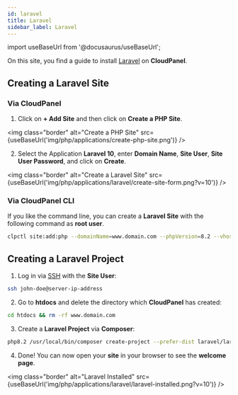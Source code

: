 ```yaml
---
id: laravel
title: Laravel
sidebar_label: Laravel
---
```


import useBaseUrl from '@docusaurus/useBaseUrl';

On this site, you find a guide to install [Laravel](https://laravel.com/) on **CloudPanel**.

## Creating a Laravel Site

### Via CloudPanel

1. Click on **+ Add Site** and then click on **Create a PHP Site**.

<img class="border" alt="Create a PHP Site" src={useBaseUrl('img/php/applications/create-php-site.png')} />

2. Select the Application **Laravel 10**, enter **Domain Name**, **Site User**, **Site User Password**, and click on **Create**.

<img class="border" alt="Create a Laravel Site" src={useBaseUrl('img/php/applications/laravel/create-site-form.png?v=10')} />

### Via CloudPanel CLI

If you like the command line, you can create a **Laravel Site** with the following command as **root user**.

```bash
clpctl site:add:php --domainName=www.domain.com --phpVersion=8.2 --vhostTemplate='Laravel 10' --siteUser='john-doe' --siteUserPassword='!secretPassword!'
```

## Creating a Laravel Project

1. Log in via [SSH](../../../frontend-area/ssh-ftp/#ssh-login) with the **Site User**:

```bash
ssh john-doe@server-ip-address
```

2. Go to **htdocs** and delete the directory which **CloudPanel** has created:

```bash
cd htdocs && rm -rf www.domain.com
```

3. Create a **Laravel Project** via **Composer**:

```bash
php8.2 /usr/local/bin/composer create-project --prefer-dist laravel/laravel:^10 -n www.domain.com
```

4. Done! You can now open your **site** in your browser to see the **welcome page**.

<img class="border" alt="Laravel Installed" src={useBaseUrl('img/php/applications/laravel/laravel-installed.png?v=10')} />